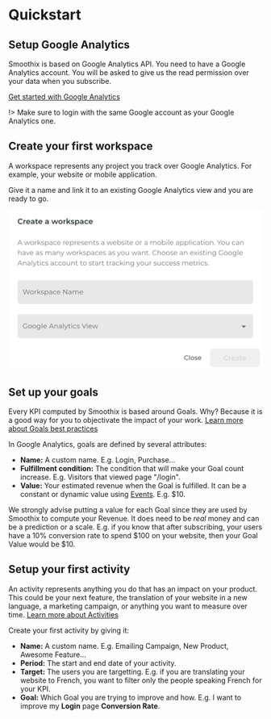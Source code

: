 # Quickstart

## Setup Google Analytics

Smoothix is based on Google Analytics API. You need to have a Google Analytics account. You will be asked to give us the read permission over your data when you subscribe.

[Get started with Google Analytics](https://support.google.com/analytics/answer/1008015?hl=en)

!> Make sure to login with the same Google account as your Google Analytics one.

## Create your first workspace

A workspace represents any project you track over Google Analytics. For example, your website or mobile application.

Give it a name and link it to an existing Google Analytics view and you are ready to go.

![Create a Workspace](_media/create-a-workspace.png)

## Set up your goals

Every KPI computed by Smoothix is based around Goals. Why? Because it is a good way for you to objectivate the impact of your work. [Learn more about Goals best practices](goals#best-practices)

In Google Analytics, goals are defined by several attributes:

- **Name:** A custom name. E.g. Login, Purchase...
- **Fulfillment condition:** The condition that will make your Goal count increase. E.g. Visitors that viewed page "/login".
- **Value:** Your estimated revenue when the Goal is fulfilled. It can be a constant or dynamic value using [Events](https://support.google.com/analytics/answer/1033068). E.g. \$10.

We strongly advise putting a value for each Goal since they are used by Smoothix to compute your Revenue. It does need to be _real_ money and can be a prediction or a scale. E.g. if you know that after subscribing, your users have a 10% conversion rate to spend $100 on your website, then your Goal Value would be $10.

## Setup your first activity

An activity represents anything you do that has an impact on your product. This could be your next feature, the translation of your website in a new language, a marketing campaign, or anything you want to measure over time. [Learn more about Activities](activity)

Create your first activity by giving it:

- **Name:** A custom name. E.g. Emailing Campaign, New Product, Awesome Feature...
- **Period:** The start and end date of your activity.
- **Target:** The users you are targetting. E.g. if you are translating your website to French, you want to filter only the people speaking French for your KPI.
- **Goal:** Which Goal you are trying to improve and how. E.g. I want to improve my **Login** page **Conversion Rate**.
